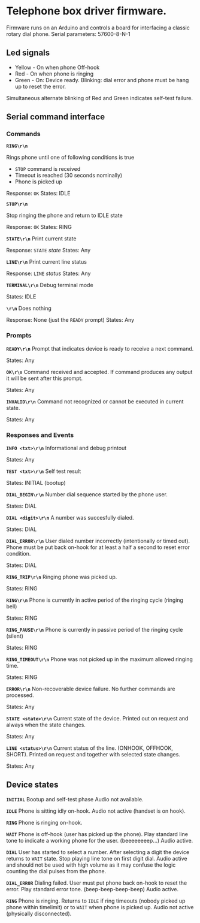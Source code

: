 # Telephone box driver firmware.

Firmware runs on an Arduino and controls a board for interfacing a classic rotary
dial phone. Serial parameters: 57600-8-N-1

## Led signals

* Yellow - On when phone Off-hook
* Red - On when phone is ringing
* Green - On: Device ready. Blinking: dial error and phone must be hang up to reset the error.

Simultaneous alternate blinking of Red and Green indicates self-test failure.

## Serial command interface

### Commands

**`RING\r\n`**

Rings phone until one of following conditions is true
* `STOP` command is received
* Timeout is reached (30 seconds nominally)
* Phone is picked up

Response: `OK`
States: IDLE

**`STOP\r\n`**

Stop ringing the phone and return to IDLE state

Response: `OK`
States: RING

**`STATE\r\n`**
Print current state

Response: `STATE` _state_
States: Any

**`LINE\r\n`**
Print current line status

Response: `LINE` _status_
States: Any

**`TERMINAL\r\n`**
Debug terminal mode

States: IDLE

**`\r\n`**
Does nothing

Response: None (just the `READY` prompt)
States: Any


### Prompts

**`READY\r\n`**
Prompt that indicates device is ready to receive a next command.

States: Any

**`OK\r\n`**
Command received and accepted. If command produces any output it will be sent after this prompt.

States: Any

**`INVALID\r\n`**
Command not recognized or cannot be executed in current state.

States: Any

### Responses and Events

**`INFO <txt>\r\n`**
Informational and debug printout

States: Any

**`TEST <txt>\r\n`**
Self test result

States: INITIAL (bootup)

**`DIAL_BEGIN\r\n`**
Number dial sequence started by the phone user.

States: DIAL

**`DIAL <digit>\r\n`**
A number was succesfully dialed.

States: DIAL

**`DIAL_ERROR\r\n`**
User dialed number incorrectly (intentionally or timed out).
Phone must be put back on-hook for at least a half a second to reset error condition.

States: DIAL

**`RING_TRIP\r\n`**
Ringing phone was picked up.

States: RING

**`RING\r\n`**
Phone is currently in active period of the ringing cycle (ringing bell)

States: RING

**`RING_PAUSE\r\n`**
Phone is currently in passive period of the ringing cycle (silent)

States: RING

**`RING_TIMEOUT\r\n`**
Phone was not picked up in the maximum allowed ringing time.

States: RING

**`ERROR\r\n`**
Non-recoverable device failure. No further commands are processed.

States: Any

**`STATE <state>\r\n`**
Current state of the device. Printed out on request and always when the state changes.

States: Any

**`LINE <status>\r\n`**
Current status of the line. (ONHOOK, OFFHOOK, SHORT). Printed on request and together with selected state changes.

States: Any


## Device states

**`INITIAL`**
Bootup and self-test phase
Audio not available.

**`IDLE`**
Phone is sitting idly on-hook.
Audio not active (handset is on hook).

**`RING`**
Phone is ringing on-hook.

**`WAIT`**
Phone is off-hook (user has picked up the phone).
Play standard line tone to indicate a working phone for the user. (beeeeeeeep...)
Audio active.

**`DIAL`**
User has started to select a number. After selecting a digit the device returns to `WAIT` state.
Stop playing line tone on first digit dial.
Audio active and should not be used with high volume as it may confuse the logic counting the dial pulses from the phone.

**`DIAL_ERROR`**
Dialing failed. User must put phone back on-hook to reset the error.
Play standard error tone. (beep-beep-beep-beep)
Audio active.

**`RING`**
Phone is ringing. Returns to `IDLE` if ring timeouts (nobody picked up phone within timelimit) or to `WAIT` when phone is picked up.
Audio not active (physically disconnected).
